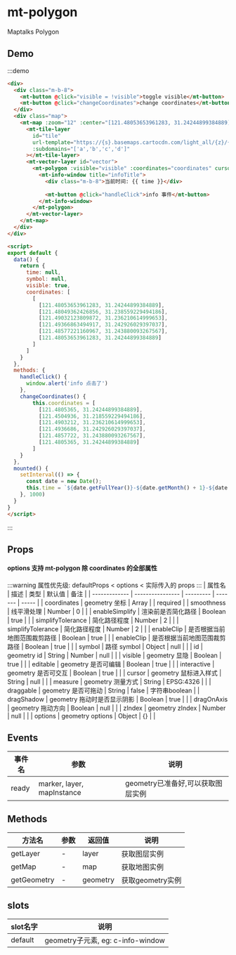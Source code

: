 # mt-polygon

Maptalks Polygon

## Demo
:::demo
```html
<div>
  <div class="m-b-8">
    <mt-button @click="visible = !visible">toggle visible</mt-button>
    <mt-button @click="changeCoordinates">change coordinates</mt-button>
  </div>
  <div class="map">
    <mt-map :zoom="12" :center="[121.48053653961283, 31.24244899384889]">
      <mt-tile-layer
        id="tile"
        url-template="https://{s}.basemaps.cartocdn.com/light_all/{z}/{x}/{y}.png"
        :subdomains="['a','b','c','d']"
      ></mt-tile-layer>
      <mt-vector-layer id="vector">
        <mt-polygon :visible="visible" :coordinates="coordinates" cursor="pointer" draggable>
          <mt-info-window title="infoTitle">
            <div class="m-b-8">当前时间: {{ time }}</div>
            
            <mt-button @click="handleClick">info 事件</mt-button>
          </mt-info-window>
        </mt-polygon>
      </mt-vector-layer>
    </mt-map>
  </div>
</div>

<script>
export default {
  data() {
    return {
      time: null,
      symbol: null,
      visible: true,
      coordinates: [
        [
          [121.48053653961283, 31.24244899384889],
          [121.48049362426856, 31.238559229494186],
          [121.49032123809872, 31.236210614999653],
          [121.49366863494917, 31.242926029397037],
          [121.48577221160967, 31.243880093267567],
          [121.48053653961283, 31.24244899384889]
        ]
      ]
    }
  },
  methods: {
    handleClick() {
      window.alert('info 点击了')
    },
    changeCoordinates() {
        this.coordinates = [
          [121.4805365, 31.24244899384889],
          [121.4504936, 31.218559229494186],
          [121.4903212, 31.236210614999653],
          [121.4936686, 31.242926029397037],
          [121.4857722, 31.243880093267567],
          [121.4805365, 31.24244899384889]
        ]
    }
  },
  mounted() {
    setInterval(() => {
      const date = new Date();
      this.time = `${date.getFullYear()}-${date.getMonth() + 1}-${date.getDay()} ${date.getHours()}:${date.getMinutes()}:${date.getSeconds()}`
    }, 1000)
  }
}
</script>
```
:::

## Props
#### options 支持 mt-polygon 除 coordinates 的全部属性
:::warning
属性优先级: defaultProps < options < 实际传入的 props
:::
| 属性名         | 描述           | 类型  | 默认值 | 备注 |
| ------------- | ---------------- | --------- | ------- | ----- |
| coordinates | geometry 坐标 | Array |  | required |
| smoothness | 线平滑处理 | Number | 0 |  |
| enableSimplify | 渲染前是否简化路径 | Boolean | true |  |
| simplifyTolerance | 简化路径程度 | Number | 2 |  |
| simplifyTolerance | 简化路径程度 | Number | 2 |  |
| enableClip | 是否根据当前地图范围裁剪路径 | Boolean | true |  |
| enableClip | 是否根据当前地图范围裁剪路径 | Boolean | true |  |
| symbol | 路径 symbol | Object | null |  |
| id | geometry id | String \| Number | null |  |
| visible | geometry 显隐 | Boolean | true | |
| editable | geometry 是否可编辑 | Boolean | true | |
| interactive | geometry 是否可交互 | Boolean | true | |
| cursor | geometry 鼠标进入样式 | String | null | |
| measure | geometry 测量方式 | String | EPSG:4326 | |
| draggable | geometry 是否可拖动 | String | false | 字符串boolean |
| dragShadow | geometry 拖动时是否显示阴影 | Boolean | true | |
| dragOnAxis  | geometry 拖动方向 | Boolean | null | |
| zIndex  | geometry zIndex | Number | null | |
| options  | geometry options | Object | {} | |


## Events
| 事件名 | 参数 | 说明  |
| ------- | --------- | ---------------- |
| ready | marker, layer, mapInstance | geometry已准备好,可以获取图层实例 |

## Methods
| 方法名 | 参数 | 返回值 | 说明  |
| ------- | --------- | --------- |---------------- |
| getLayer | - | layer | 获取图层实例 |
| getMap | - | map | 获取地图实例 |
| getGeometry | - | geometry | 获取geometry实例 |

## slots
| slot名字 | 说明 |
| ------- | --------- |
| default | geometry子元素, eg: c-info-window |
